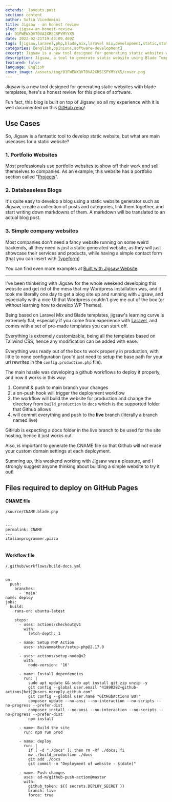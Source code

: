 ```yaml
---
extends: _layouts.post
section: content
author: Sofia Vicedomini
title: Jigsaw - an honest review
slug: jigsaw-an-honest-review
id: 01FWEWXQV70VA2XR5CSPYMYYX5
date: 2022-02-21T19:43:09.469Z
tags: [jigsaw,laravel,php,blade,mix,laravel mix,development,static,static website,generator]
categories: [english,opinions,software-development]
excerpt: Jigsaw is a new tool designed for generating static websites with blade templates, here's an honest review for this piece of software.
description: Jigsaw, a tool to generate static website using Blade Templates
featured: false
language: English
cover_image: /assets/img/01FWEWXQV70VA2XR5CSPYMYYX5/cover.png
---
```


Jigsaw is a new tool designed for generating static websites with blade templates, here's a honest review for this piece of software.

Fun fact, this blog is built on top of Jigsaw, so all my experience with it is well documented on this [GitHub repo](//github.com/blacksoulgem95/blacksoulgem95.github.io)!

## Use Cases

So, Jigsaw is a fantastic tool to develop static website, but what are main usecases for a static website?


### 1. Portfolio Websites

Most professionals use portfolio websites to show off their work and sell themselves to companies.
As an example, this website has a portfolio section called "[Projects](/projects)".

### 2. Databaseless Blogs

It's quite easy to develop a blog using a static website generator such as Jigsaw, create a collection of posts and categories,
link them together, and start writing down markdowns of them. A markdown will be translated to an actual blog post.

### 3. Simple company websites

Most companies don't need a fancy website running on some weird backends, all they need is just a static generated website, 
as they will just showcase their services and products, while having a simple contact form (that you can insert with [Typeform](//typeform.com?utm_source=italianprogrammer.pizza))

You can find even more examples at [Built with Jigsaw Website](//builtwithjigsaw.com?utm_source=italianprogrammer.pizza).

---

I've been thinkering with Jigsaw for the whole weekend developing this website and get rid of the mess that
my Wordpress installation was, and it took me literally one day to get a blog site up and running with Jigsaw, and
especially with a nice UI that Wordpress couldn't give me out of the box (or without learning how to develop WP Themes).

Being based on Laravel Mix and Blade templates, jigsaw's learning curve is extremely flat, especially if you
come from experience with [Laravel](//laravel.com?utm_source=italianprogrammer.pizza), and comes with a set of pre-made
templates you can start off.

Everything is extremely customizable, being all the templates based on Tailwind CSS, hence any modification can be added with ease.

Everything was ready out of the box to work properly in production, with little to none configuration 
(you'd just need to setup the base path for your url rewrites in the <code class="language-bash">config.production.php</code> file).

The main hassle was developing a github workflows to deploy it properly, and now it works in this way:

1. Commit & push to main branch your changes
2. a on-push hook will trigger the deployment workflow
3. the workflow will build the website for production and change the directory from 
   <code>build_production</code> to <code>docs</code> which is the supported folder that Github allows
4. will commit everything and push to the **live** branch (literally a branch named live)

GitHub is expecting a docs folder in the live branch to be used for the site hosting, hence it just works out.

Also, is important to generate the CNAME file so that Github will not erase your custom domain settings at each deployment.

Summing up, this weekend working with Jigsaw was a pleasure, and I strongly suggest anyone thinking about building a 
simple website to try it out!

## Files required to deploy on GitHub Pages

#### CNAME file
<code>/source/CNAME.blade.php</code>

<pre>
<code class="language-markdown">
---
permalink: CNAME
---
italianprogrammer.pizza
</code>
</pre>

#### Workflow file
<code>/.github/workflows/build-docs.yml</code>

<pre>
<code class="language-yaml">
on:
  push:
    branches:
      - 'main'
name: deploy
jobs:
  build:
    runs-on: ubuntu-latest

    steps:
      - uses: actions/checkout@v1
        with:
          fetch-depth: 1

      - name: Setup PHP Action
        uses: shivammathur/setup-php@2.17.0

      - uses: actions/setup-node@v2
        with:
          node-version: '16'

      - name: Install dependencies
        run: |
          sudo apt update && sudo apt install git zip unzip -y
          git config --global user.email "41898282+github-actions[bot]@users.noreply.github.com"
          git config --global user.name "GitHubActions BOT"
          composer update --no-ansi --no-interaction --no-scripts --no-progress --prefer-dist
          composer install --no-ansi --no-interaction --no-scripts --no-progress --prefer-dist
          npm install

      - name: Build the site
        run: npm run prod

      - name: deploy
        run: |
          if [ -d "./docs" ]; then rm -Rf ./docs; fi
          mv ./build_production ./docs
          git add ./docs
          git commit -m "Deployment of website - $(date)"

      - name: Push changes
        uses: ad-m/github-push-action@master
        with:
          github_token: ${{ secrets.DEPLOY_SECRET }}
          branch: live
          force: true
</code>
</pre>